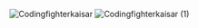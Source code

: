 ![Codingfighterkaisar](https://github.com/CodingFighterKaisar/Coding-Fighter-from-Bangladesh/assets/148694769/957f62a2-a5f3-48bf-8bae-596b5c2995d0)
![Codingfighterkaisar (1)](https://github.com/CodingFighterKaisar/Coding-Fighter-from-Bangladesh/assets/148694769/b9c89d1d-8188-417f-a8ab-95d568984e36)
